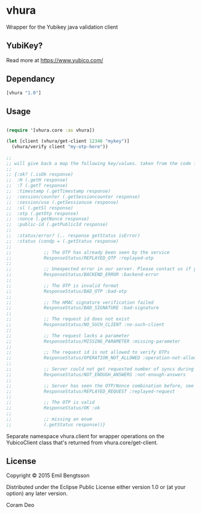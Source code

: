 # vhura

Wrapper for the Yubikey java validation client


## YubiKey?

Read more at https://www.yubico.com/

## Dependancy

```clojure
[vhura "1.0"]
```

## Usage

```clojure

(require '[vhura.core :as vhura])

(let [client (vhura/get-client 12346 "mykey")]
  (vhura/verify client "my-otp-here"))
  
;;
;; will give back a map the following key/values. taken from the code living in core
;;
;; {:ok? (.isOk response)
;;  :H (.getH response)
;;  :T (.getT response)
;;  :timestamp (.getTimestamp response)
;;  :session/counter (.getSessioncounter response)
;;  :session/use (.getSessionuse response)
;;  :sl (.getSl response)
;;  :otp (.getOtp response)
;;  :nonce (.getNonce response)
;;  :public-id (.getPublicId response)
;;
;;  :status/error? (.. response getStatus isError)
;;  :status (condp = (.getStatus response)
;;
;;            ;; The OTP has already been seen by the service
;;            ResponseStatus/REPLAYED_OTP :replayed-otp
;;
;;            ;; Unexpected error in our server. Please contact us if you see this error.
;;            ResponseStatus/BACKEND_ERROR :backend-error
;;
;;            ;; The OTP is invalid format
;;            ResponseStatus/BAD_OTP :bad-otp
;;
;;            ;; The HMAC signature verification failed
;;            ResponseStatus/BAD_SIGNATURE :bad-signature
;;
;;            ;; The request id does not exist
;;            ResponseStatus/NO_SUCH_CLIENT :no-such-client
;;
;;            ;; The request lacks a parameter
;;            ResponseStatus/MISSING_PARAMETER :missing-parameter
;;
;;            ;; The request id is not allowed to verify OTPs
;;            ResponseStatus/OPERATION_NOT_ALLOWED :operation-not-allowed
;;
;;            ;; Server could not get requested number of syncs during before timeout
;;            ResponseStatus/NOT_ENOUGH_ANSWERS :not-enough-answers
;;
;;            ;; Server has seen the OTP/Nonce combination before, see http://forum.yubico.com/viewtopic.php?f=3&t=701
;;            ResponseStatus/REPLAYED_REQUEST :replayed-request
;;
;;            ;; The OTP is valid
;;            ResponseStatus/OK :ok
;;
;;            ;; missing an enum
;;            (.getStatus response))}
```

Separate namespace vhura.client for wrapper operations on the YubicoClient class that's returned from vhura.core/get-client.

## License

Copyright © 2015 Emil Bengtsson

Distributed under the Eclipse Public License either version 1.0 or (at
your option) any later version.



Coram Deo
